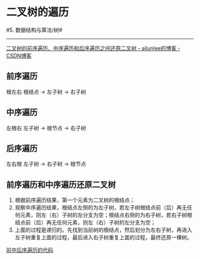# 二叉树的遍历
#5. 数据结构与算法/树#
- - - -
[二叉树的前序遍历、中序遍历和后序遍历之间还原二叉树 - ailunlee的博客 - CSDN博客](https://blog.csdn.net/ailunlee/article/details/80755357)

## 前序遍历
根左右
根结点 -> 左子树 -> 右子树

## 中序遍历
左根右
左子树 -> 根节点 -> 右子树

## 后序遍历
左右根
左子树 -> 右子树 -> 根节点

## 前序遍历和中序遍历还原二叉树
1. 根据前序遍历结果，第一个元素为二叉树的根结点；
2. 观察中序遍历结果，根结点左侧的为左子树，若左子树根结点前（后）再无任何元素，则左（右）子树的左分支为空；根结点右侧的为右子树，若右子树根结点前（后）再无任何元素，则左（右）子树的左分支为空；
3. 上面的过程是递归的。先找到当前树的根结点，然后划分为左右子树，再进入左子树重复上面的过程，最后进入右子树重复上面的过程，最终还原一棵树。

[前中后序遍历的代码](bear://x-callback-url/open-note?id=7D8F5704-CBFD-42D2-95C2-A928194B6E4B-768-000021CBFAAA9D51)